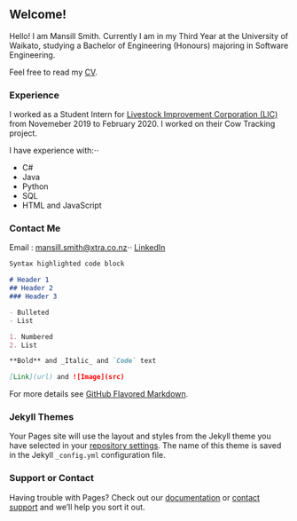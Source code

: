 ## Welcome!

Hello! I am Mansill Smith. Currently I am in my Third Year at the University of Waikato, studying a Bachelor of Engineering (Honours) majoring in Software Engineering.

Feel free to read my [CV](/docs/MansillSmith_CV.pdf).

### Experience

I worked as a Student Intern for [Livestock Improvement Corporation (LIC)](https://www.lic.co.nz/ "LIC Homepage") from Novemeber 2019 to February 2020. I worked on their Cow Tracking project.

I have experience with:⋅⋅
- C#
- Java
- Python
- SQL
- HTML and JavaScript

### Contact Me

Email : mansill.smith@xtra.co.nz⋅⋅
[LinkedIn](www.linkedin.com/in/MansillSmith)

```markdown
Syntax highlighted code block

# Header 1
## Header 2
### Header 3

- Bulleted
- List

1. Numbered
2. List

**Bold** and _Italic_ and `Code` text

[Link](url) and ![Image](src)
```

For more details see [GitHub Flavored Markdown](https://guides.github.com/features/mastering-markdown/).

### Jekyll Themes

Your Pages site will use the layout and styles from the Jekyll theme you have selected in your [repository settings](https://github.com/MansillSmith/MansillSmith.github.io/settings). The name of this theme is saved in the Jekyll `_config.yml` configuration file.

### Support or Contact

Having trouble with Pages? Check out our [documentation](https://help.github.com/categories/github-pages-basics/) or [contact support](https://github.com/contact) and we’ll help you sort it out.
